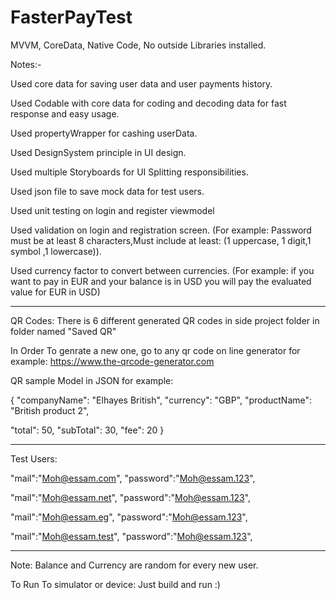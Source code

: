 # FasterPayTest

MVVM, CoreData, Native Code, No outside Libraries installed.

Notes:- 

Used core data for saving user data and user payments history.

Used Codable with core data for coding and decoding data for fast response and easy usage.

Used propertyWrapper for cashing userData.

Used DesignSystem principle in UI design.

Used multiple Storyboards for UI Splitting responsibilities.

Used json file to save mock data for test users.

Used unit testing on login and register viewmodel

Used validation on login and registration screen.
    (For example: Password must be at least 8 characters,Must include at least: (1 uppercase, 1 digit,1 symbol ,1 lowercase)).
    
Used currency factor to convert between currencies.
    (For example: if you want to pay in EUR and your balance is in USD you will pay the evaluated value for EUR in USD)

-------------------------------------------------------------------------------------------------------------------
QR Codes:
There is 6 different generated QR codes in side project folder in folder named "Saved QR"

In Order To genrate a new one, go to any qr code on line generator for example:
https://www.the-qrcode-generator.com

QR sample Model in JSON for example:

{
  "companyName": "Elhayes British",
  "currency": "GBP",
  "productName": "British product 2",

  "total": 50,
  "subTotal": 30,
  "fee": 20
}

-------------------------------------------------------------------------------------------------------------------
Test Users:

"mail":"Moh@essam.com",
"password":"Moh@essam.123",


"mail":"Moh@essam.net",
"password":"Moh@essam.123",


"mail":"Moh@essam.eg",
"password":"Moh@essam.123",


"mail":"Moh@essam.test",
"password":"Moh@essam.123",


-------------------------------------------------------------------------------------------------------------------


Note: Balance and Currency are random for every new user.

To Run To simulator or device:
  Just build and run :)
